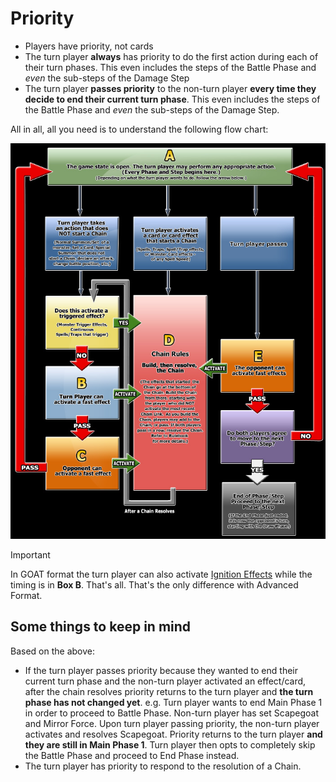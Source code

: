 # Priority

* Players have priority, not cards
* The turn player **always** has priority to do the first action during each of their turn phases. This even includes the steps of the Battle Phase and _even_ the sub-steps of the Damage Step
* The turn player **passes priority** to the non-turn player **every time they decide to end their current turn phase**. This even includes the steps of the Battle Phase and _even_ the sub-steps of the Damage Step.

All in all, all you need is to understand the following flow chart:

![](../images/turn_flowchart.png)

>[!IMPORTANT]
> In GOAT format the turn player can also activate [Ignition Effects](./Spell%20Speeds%20and%20Effect%20Types.md) while 
> the timing is in **Box B**. That's all. That's the only difference with Advanced Format.

## Some things to keep in mind

Based on the above:

* If the turn player passes priority because they wanted to end their current turn phase and the non-turn player activated an effect/card, after the chain resolves priority returns to the turn player and **the turn phase has not changed yet**. e.g. Turn player wants to end Main Phase 1 in order to proceed to Battle Phase. Non-turn player has set Scapegoat and Mirror Force. Upon turn player passing priority, the non-turn player activates and resolves Scapegoat. Priority returns to the turn player **and they are still in Main Phase 1**. Turn player then opts to completely skip the Battle Phase and proceed to End Phase instead.
* The turn player has priority to respond to the resolution of a Chain.

